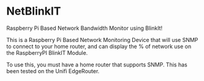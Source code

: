 # NetBlinkIT
Raspberry Pi Based Network Bandwidth Monitor using BlinkIt!

This is a Raspberry Pi Based Network Monitoring Device that will use SNMP to connect to your home router, and can display the % of network use on the RaspberryPI BlinkIT Module.

To use this, you must have a home router that supports SNMP.  This has been tested on the Unifi EdgeRouter.

